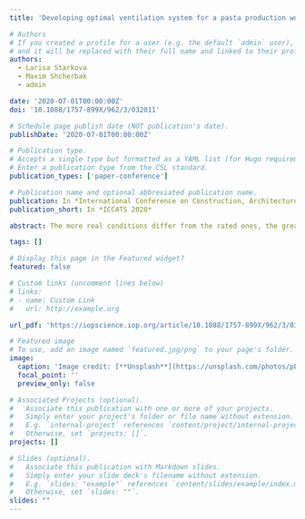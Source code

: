 ```yaml
---
title: 'Developing optimal ventilation system for a pasta production workshop using mathematical model'

# Authors
# If you created a profile for a user (e.g. the default `admin` user), write the username (folder name) here
# and it will be replaced with their full name and linked to their profile.
authors:
  - Larisa Starkova
  - Maxim Shcherbak
  - admin

date: '2020-07-01T00:00:00Z'
doi: '10.1088/1757-899X/962/3/032011'

# Schedule page publish date (NOT publication's date).
publishDate: '2020-07-01T00:00:00Z'

# Publication type.
# Accepts a single type but formatted as a YAML list (for Hugo requirements).
# Enter a publication type from the CSL standard.
publication_types: ['paper-conference']

# Publication name and optional abbreviated publication name.
publication: In *International Conference on Construction, Architecture and Technosphere Safety 2020*
publication_short: In *ICCATS 2020*

abstract: The more real conditions differ from the rated ones, the greater error is observed when calculating the aerodynamics and air temperature for specific premises. The paper considers a technique for estimating the efficiency of ventilation systems at the stage of choosing design solutions using mathematical simulation exemplified by a pasta production workshop in Magnitogorsk. Two air change circuits with central and local air conditioners to remove heat have been estimated. Mathematical models were built with the boundary conditions preset, which allowed visually estimating the airflow temperature and velocity field distribution for the circuits studied. Based on the simulation results, conclusions have been drawn on the efficiency of the circuits proposed.

tags: []

# Display this page in the Featured widget?
featured: false

# Custom links (uncomment lines below)
# links:
# - name: Custom Link
#   url: http://example.org

url_pdf: 'https://iopscience.iop.org/article/10.1088/1757-899X/962/3/032011/pdf'

# Featured image
# To use, add an image named `featured.jpg/png` to your page's folder.
image:
  caption: 'Image credit: [**Unsplash**](https://unsplash.com/photos/pLCdAaMFLTE)'
  focal_point: ''
  preview_only: false

# Associated Projects (optional).
#   Associate this publication with one or more of your projects.
#   Simply enter your project's folder or file name without extension.
#   E.g. `internal-project` references `content/project/internal-project/index.md`.
#   Otherwise, set `projects: []`.
projects: []

# Slides (optional).
#   Associate this publication with Markdown slides.
#   Simply enter your slide deck's filename without extension.
#   E.g. `slides: "example"` references `content/slides/example/index.md`.
#   Otherwise, set `slides: ""`.
slides: ""
---
```

